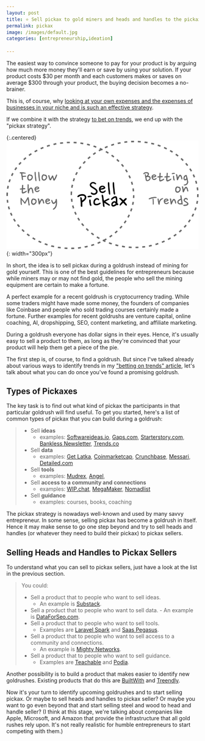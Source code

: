 ```yaml
---
layout: post
title: ⭐️ Sell pickax to gold miners and heads and handles to the pickax sellers
permalink: pickax
image: /images/default.jpg
categories: [entrepreneurship,ideation]

---
```


The easiest way to convince someone to pay for your product is by arguing how much more money they'll earn or save by using your solution. If your product costs $30 per month and each customers makes or saves on average $300 through your product, the buying decision becomes a no-brainer.

This is, of course, why [looking at your own expenses and the expenses of businesses in your niche and is such an effective strategy](/follow-money).  

If we combine it with the strategy [to bet on trends](/trends), we end up with the "pickax strategy". 

{:.centered}
![](/images/pickax.svg){: width="300px"}

In short, the idea is to sell pickax during a goldrush instead of mining for gold yourself. This is one of the best guidelines for entrepreneurs because while miners may or may not find gold, the people who sell the mining equipment are certain to make a fortune. 

A perfect example for a recent goldrush is cryptocurrency trading. While some traders might have made some money, the founders of companies like Coinbase and people who sold trading courses certainly made a fortune. Further examples for recent goldrushs are venture capital, online coaching, AI, dropshipping, SEO, content marketing, and affiliate marketing.

During a goldrush everyone has dollar signs in their eyes. Hence, it's usually easy to sell a product to them, as long as they're convinced that your product will help them get a piece of the pie. 

The first step is, of course, to find a goldrush. But since I've talked already about various ways to identify trends in my ["betting on trends" article](/trends), let's talk about what you can do once you've found a promising goldrush. 


## Types of Pickaxes

The key task is to find out what kind of pickax the participants in that particular goldrush will find useful. To get you started, here's a list of common types of pickax that you can build during a goldrush:

>- Sell **ideas**
>    - examples: [Softwareideas.io](http://softwareideas.io/), [Gaps.com](http://gaps.com),  [Starterstory.com](http://starterstory.com), [Bankless Newsletter](https://bankless.substack.com/), [Trends.co](https://trends.co/)
>- Sell **data**
>    - examples: [Get Latka](https://getlatka.com/), [Coinmarketcap](https://coinmarketcap.com/de/), [Crunchbase](https://www.crunchbase.com/), [Messari](https://messari.io/), [Detailed.com](https://detailed.com/)
>- Sell **tools**
>    - examples:  [Mudrex](https://mudrex.com/), [Angel](https://angel.co/),
>- Sell **access to a community and connections**
>    - examples: [WIP.chat](https://wip.chat/), [MegaMaker](https://megamaker.co/), [Nomadlist](https://nomadlist.com/)
>- Sell **guidance**
>    - examples: courses, books, coaching

The pickax strategy is nowadays well-known and used by many savvy entrepreneur. In some sense, selling pickax has become a goldrush in itself. Hence it may make sense to go one step beyond and try to sell heads and handles (or whatever they need to build their pickax) to pickax sellers.

## Selling Heads and Handles to Pickax Sellers

To understand what you can sell to pickax sellers, just have a look at the list in the previous section. 

>You could: 
>- Sell a product that to people who want to sell ideas. 
>   - An example is [Substack](https://substack.com/).
>- Sell a product that to people who want to sell data.
	- An example is [DataForSeo.com](https://dataforseo.com/).
>- Sell a product that to people who want to sell tools.
>   - Examples are [Laravel Spark](https://spark.laravel.com/) and [Saas Pegasus](https://www.saaspegasus.com/).
>- Sell a product that to people who want to sell access to a community and connections. 
>   - An example is [Mighty Networks](https://www.mightynetworks.com/).
>- Sell a product that to people who want to sell guidance. 
>   - Examples are [Teachable](https://teachable.com/) and [Podia](https://www.podia.com/).

Another possibility is to build a product that makes easier to identify new goldrushes. Existing products that do this are [BuiltWith](https://builtwith.com/) and [Treendly](https://treendly.com/).

Now it's your turn to identify upcoming goldrushes and to start selling pickax. Or maybe to sell heads and handles to pickax seller? Or maybe you want to go even beyond that and start selling steel and wood to head and handle seller? (I think at this stage, we're talking about companies like Apple, Microsoft, and Amazon that provide the infrastructure that all gold rushes rely upon. It's not really realistic for humble entrepreneurs to start competing with them.)
